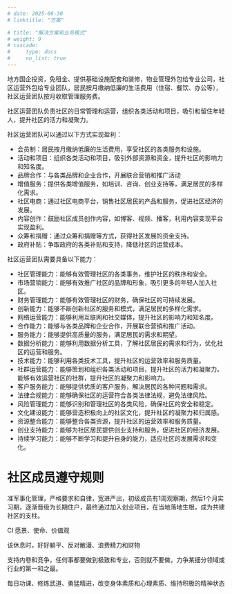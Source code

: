 ```yaml
---
# date: 2025-08-30
# linktitle: "方案"

# title: "解决方案和业务模式"
# weight: 9
# cascade:
#     type: docs
#     no_list: true
---
```



地方国企投资，免租金、提供基础设施配套和装修，物业管理外包给专业公司，社区运营外包给专业团队，居民按月缴纳低廉的生活费用（住宿、餐饮、办公等），社区运营团队按月收取管理服务费。

社区运营团队负责社区的日常管理和运营，组织各类活动和项目，吸引和留住年轻人，提升社区的活力和凝聚力。

社区运营团队可以通过以下方式实现盈利：

- 会员制：居民按月缴纳低廉的生活费用，享受社区的各类服务和设施。
- 活动和项目：组织各类活动和项目，吸引外部资源和资金，提升社区的影响力和知名度。
- 品牌合作：与各类品牌和企业合作，开展联合营销和推广活动
- 增值服务：提供各类增值服务，如培训、咨询、创业支持等，满足居民的多样化需求。
- 社区电商：通过社区电商平台，销售社区居民的产品和服务，促进社区经济的发展。
- 内容创作：鼓励社区成员创作内容，如博客、视频、播客，利用内容变现平台实现盈利。
- 众筹和捐赠：通过众筹和捐赠等方式，获得社区发展的资金支持。
- 政府补贴：争取政府的各类补贴和支持，降低社区的运营成本。

社区运营团队需要具备以下能力：
- 社区管理能力：能够有效管理社区的各类事务，维护社区的秩序和安全。
- 市场营销能力：能够有效推广社区的品牌和形象，吸引更多的年轻人加入社区。
- 财务管理能力：能够有效管理社区的财务，确保社区的可持续发展。
- 创新能力：能够不断创新社区的服务和模式，满足居民的多样化需求。
- 网络运营能力：能够利用互联网和社交媒体，提升社区的影响力和知名度。
- 合作能力：能够与各类品牌和企业合作，开展联合营销和推广活动。
- 服务能力：能够提供高质量的服务，满足居民的需求和期望。
- 数据分析能力：能够利用数据分析工具，了解社区居民的需求和行为，优化社区的运营和服务。
- 技术能力：能够利用各类技术工具，提升社区的运营效率和服务质量。
- 社群运营能力：能够策划和组织各类活动和项目，提升社区的活力和凝聚力。能够有效运营社区的社群，提升社区的凝聚力和影响力。
- 客户服务能力：能够提供优质的客户服务，解决居民的各种问题和需求。
- 法律合规能力：能够确保社区的运营符合各类法律法规，避免法律风险。
- 风险管理能力：能够识别和管理社区的各类风险，确保社区的安全和稳定。
- 文化建设能力：能够营造积极向上的社区文化，提升社区的凝聚力和归属感。
- 资源整合能力：能够整合各类资源，提升社区的运营效率和服务质量。
- 创业支持能力：能够为社区居民提供创业支持和服务，促进社区的经济发展。
- 持续学习能力：能够不断学习和提升自身的能力，适应社区的发展需求和变化。

# 社区成员遵守规则
准军事化管理，严格要求和自律，宽进严出，初级成员有1周观察期，然后1个月实习期，逐渐晋级为长期住户，最终通过加入创业项目，在当地落地生根，成为共建社区的支柱。

CI
愿景、使命、价值观

该休息时，好好躺平、反对散漫、浪费精力和财物

支持内卷和竞争，任何事都要做到极致和专业，否则就不要做，力争某细分领域或行业的第一和之最。

每日功课、修炼武道、勇猛精进，改变身体素质和心理素质、维持积极的精神状态






